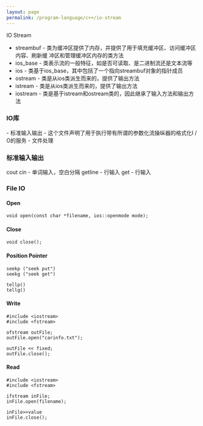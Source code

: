 ```yaml
---
layout: page
permalink: /program-language/c++/io-stream
---
```


IO Stream

* streambuf - 类为缓冲区提供了内存，并提供了用于填充缓冲区、访问缓冲区内容、刷新缓
    冲区和管理缓冲区内存的类方法
* ios_base - 类表示流的一般特征，如是否可读取、是二进制流还是文本流等
* ios - 类基于ios_base，其中包括了一个指向streambuf对象的指针成员
* ostream - 类是从ios类派生而来的，提供了输出方法
* istream - 类是从ios类派生而来的，提供了输出方法
* iostream - 类是基于istream和ostream类的，因此继承了输入方法和输出方法

### IO库
<iostream> - 标准输入输出
<iomanip> - 这个文件声明了用于执行带有所谓的参数化流操纵器的格式化I / O的服务
<fstream> - 文件处理

### 标准输入输出
cout 
cin - 单词输入，空白分隔
getline - 行输入
get - 行输入

### File IO

#### Open

	void open(const char *filename, ios::openmode mode);

#### Close

	void close();

#### Position Pointer

	seekp ("seek put") 
	seekg ("seek get")

    tellp()
    tellg()

#### Write

    #include <iostream>
    #include <fstream>
    
    ofstream outFile;
    outFile.open("carinfo.txt");

    outFile << fixed;
    outFile.close();

#### Read
    
    #include <iostream>
    #include <fstream>

    ifstream inFile;
    inFile.open(filename);

    inFile>>value
    inFile.close();

    
